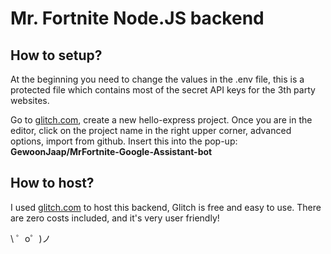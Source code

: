 Mr. Fortnite Node.JS backend
=================

How to setup?
------------


At the beginning you need to change the values in the .env file, this is a protected file which contains most of the secret API keys for the 3th party websites.

Go to [glitch.com](https://glitch.com/), create a new hello-express project.
Once you are in the editor, click on the project name in the right upper corner, advanced options, import from github.
Insert this into the pop-up: **GewoonJaap/MrFortnite-Google-Assistant-bot**




How to host?
------------


I used [glitch.com](https://glitch.com/) to host this backend, Glitch is free and easy to use. There are zero costs included, and it's very user friendly!



\ ゜o゜)ノ
